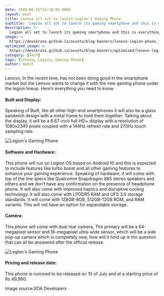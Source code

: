 ```yaml
---
date: 2020-06-25T12:18:05.000Z
layout: post
title: Lenovo all set to launch Legion's Gaming Phone
subtitle: 'Legion all set to launch its gaming smartphone and this is everything you need to know'
description: >-
  Legion all set to launch its gaming smartphone and this is everything you need to know
image: >-
  https://devskrate.github.io/assets/blog-banners/lenovo-legion-phone.jpg
optimized_image: >-
  https://devskrate.github.io/assets/blog-banners/optimized/lenovo-legion-phone.webp
category: [Tech]
tags: [Lenovo, Legion, Gaming Phone]
author: mohit
---
```


Lenovo, In the recent time, has not been doing good in the smartphone market but the Lenovo wants to change it with the new gaming phone under the legion lineup. Here’s everything you need to know.

#### Built and Display:

Speaking of Built, like all other high-end smartphones it will also be a glass sandwich design with a metal frame to hold them together. Talking about the display, it will be a 6.67-inch full-HD+ display with a resolution of 1080x2340 pixels coupled with a 144Hz refresh rate and 270Hz touch sampling rate.

![Legion's Gaming Phone](https://devskrate.github.io/assets/images/Lenovo/lenovo-legion-gaming-g2.webp)

#### Software and Hardware:

This phone will run on Legion OS based on Android 10 and this is expected to include features like turbo boost and all other gaming features to enhance your gaming experience. Speaking of hardware, it will come with top of the line specs like Qualcomm Snapdragon 865 stereo speakers and others and we don’t have any confirmation on the presence of headphone phone. It will also come with improved haptics and disruptive cooling technology. It will also come with LPDDR5 RAM and UFS 3.0 storage standards. It will come with 128GB-8GB, 512GB-12GB ROM, and RAM variants. This will not have an option for expandable storage.

#### Camera:

This phone will come with dual rear camera, The primary will be a 64-megapixel sensor and 16-megapixel ultra-wide sensor, which will be a side pop-up camera which is completely new, how will it hold up is the question that can all be answered after the official release.

![Legion's Gaming Phone](https://devskrate.github.io/assets/images/Lenovo/lenovo-legion-gaming-g1.webp)

#### Pricing and release date:

This phone is rumored to be released on 10 of July and at a starting price of Rs 49,990.

Image source:XDA Developers
